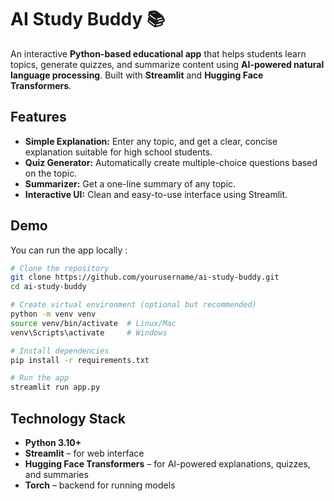 # AI Study Buddy 📚

An interactive **Python-based educational app** that helps students learn topics, generate quizzes, and summarize content using **AI-powered natural language processing**. Built with **Streamlit** and **Hugging Face Transformers**.

## Features

- **Simple Explanation:** Enter any topic, and get a clear, concise explanation suitable for high school students.
- **Quiz Generator:** Automatically create multiple-choice questions based on the topic.
- **Summarizer:** Get a one-line summary of any topic.
- **Interactive UI:** Clean and easy-to-use interface using Streamlit.


## Demo

You can run the app locally :

```bash
# Clone the repository
git clone https://github.com/yourusername/ai-study-buddy.git
cd ai-study-buddy

# Create virtual environment (optional but recommended)
python -m venv venv
source venv/bin/activate  # Linux/Mac
venv\Scripts\activate     # Windows

# Install dependencies
pip install -r requirements.txt

# Run the app
streamlit run app.py
```

## Technology Stack

- **Python 3.10+**
- **Streamlit** – for web interface
- **Hugging Face Transformers** – for AI-powered explanations, quizzes, and summaries
- **Torch** – backend for running models


